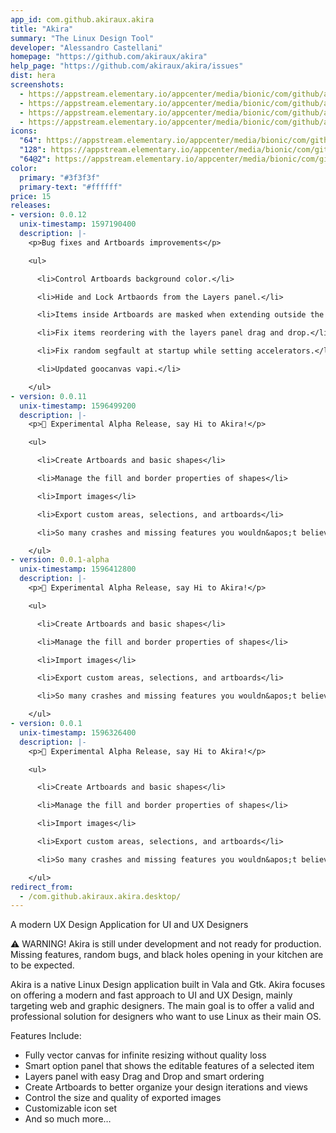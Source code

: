 ```yaml
---
app_id: com.github.akiraux.akira
title: "Akira"
summary: "The Linux Design Tool"
developer: "Alessandro Castellani"
homepage: "https://github.com/akiraux/akira"
help_page: "https://github.com/akiraux/akira/issues"
dist: hera
screenshots:
  - https://appstream.elementary.io/appcenter/media/bionic/com/github/akiraux.akira/A95CC1CF08DEECCF9182641116C51CFF/screenshots/image-1_orig.png
  - https://appstream.elementary.io/appcenter/media/bionic/com/github/akiraux.akira/A95CC1CF08DEECCF9182641116C51CFF/screenshots/image-2_orig.png
  - https://appstream.elementary.io/appcenter/media/bionic/com/github/akiraux.akira/A95CC1CF08DEECCF9182641116C51CFF/screenshots/image-3_orig.png
  - https://appstream.elementary.io/appcenter/media/bionic/com/github/akiraux.akira/A95CC1CF08DEECCF9182641116C51CFF/screenshots/image-4_orig.png
icons:
  "64": https://appstream.elementary.io/appcenter/media/bionic/com/github/akiraux.akira/A95CC1CF08DEECCF9182641116C51CFF/icons/64x64/com.github.akiraux.akira_com.github.akiraux.akira.png
  "128": https://appstream.elementary.io/appcenter/media/bionic/com/github/akiraux.akira/A95CC1CF08DEECCF9182641116C51CFF/icons/128x128/com.github.akiraux.akira_com.github.akiraux.akira.png
  "64@2": https://appstream.elementary.io/appcenter/media/bionic/com/github/akiraux.akira/A95CC1CF08DEECCF9182641116C51CFF/icons/64x64@2/com.github.akiraux.akira_com.github.akiraux.akira.png
color:
  primary: "#3f3f3f"
  primary-text: "#ffffff"
price: 15
releases:
- version: 0.0.12
  unix-timestamp: 1597190400
  description: |-
    <p>Bug fixes and Artboards improvements</p>

    <ul>

      <li>Control Artboards background color.</li>

      <li>Hide and Lock Artbaords from the Layers panel.</li>

      <li>Items inside Artboards are masked when extending outside the edges of the Artboard.</li>

      <li>Fix items reordering with the layers panel drag and drop.</li>

      <li>Fix random segfault at startup while setting accelerators.</li>

      <li>Updated goocanvas vapi.</li>

    </ul>
- version: 0.0.11
  unix-timestamp: 1596499200
  description: |-
    <p>🚀 Experimental Alpha Release, say Hi to Akira!</p>

    <ul>

      <li>Create Artboards and basic shapes</li>

      <li>Manage the fill and border properties of shapes</li>

      <li>Import images</li>

      <li>Export custom areas, selections, and artboards</li>

      <li>So many crashes and missing features you wouldn&apos;t believe, but hey, this is an experimental alpha…</li>

    </ul>
- version: 0.0.1-alpha
  unix-timestamp: 1596412800
  description: |-
    <p>🚀 Experimental Alpha Release, say Hi to Akira!</p>

    <ul>

      <li>Create Artboards and basic shapes</li>

      <li>Manage the fill and border properties of shapes</li>

      <li>Import images</li>

      <li>Export custom areas, selections, and artboards</li>

      <li>So many crashes and missing features you wouldn&apos;t believe, but hey, this is an experimental alpha…</li>

    </ul>
- version: 0.0.1
  unix-timestamp: 1596326400
  description: |-
    <p>🚀 Experimental Alpha Release, say Hi to Akira!</p>

    <ul>

      <li>Create Artboards and basic shapes</li>

      <li>Manage the fill and border properties of shapes</li>

      <li>Import images</li>

      <li>Export custom areas, selections, and artboards</li>

      <li>So many crashes and missing features you wouldn&apos;t believe, but hey, this is an experimental alpha…</li>

    </ul>
redirect_from:
  - /com.github.akiraux.akira.desktop/
---
```


<p>A modern UX Design Application for UI and UX Designers</p>
<p>⚠ WARNING! Akira is still under development and not ready for production. Missing features, random bugs, and black holes opening in your kitchen are to be expected.</p>
<p>Akira is a native Linux Design application built in Vala and Gtk. Akira focuses on offering a modern and fast approach to UI and UX Design, mainly targeting web and graphic designers. The main goal is to offer a valid and professional solution for designers who want to use Linux as their main OS.</p>
<p>Features Include:</p>
<ul>
  <li>Fully vector canvas for infinite resizing without quality loss</li>
  <li>Smart option panel that shows the editable features of a selected item</li>
  <li>Layers panel with easy Drag and Drop and smart ordering</li>
  <li>Create Artboards to better organize your design iterations and views</li>
  <li>Control the size and quality of exported images</li>
  <li>Customizable icon set</li>
  <li>And so much more…</li>
</ul>